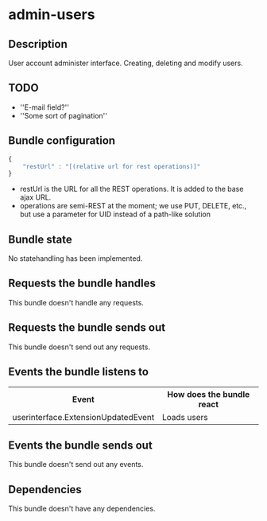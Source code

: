 # admin-users

## Description

User account administer interface.
Creating, deleting and modify users.

## TODO

* ''E-mail field?''
* ''Some sort of pagination''

## Bundle configuration

```javascript
{
    "restUrl" : "[(relative url for rest operations)]"
}
```

* restUrl is the URL for all the REST operations. It is added to the base ajax URL.
* operations are semi-REST at the moment; we use PUT, DELETE, etc., but use a parameter for UID instead of a path-like solution

## Bundle state

No statehandling has been implemented.

## Requests the bundle handles

This bundle doesn't handle any requests.

## Requests the bundle sends out

This bundle doesn't send out any requests.

## Events the bundle listens to

<table class="table">
<tr>
  <th> Event </th><th> How does the bundle react</th>
</tr>
<tr>
  <td> userinterface.ExtensionUpdatedEvent </td><td> Loads users</td>
</tr>
</table>

## Events the bundle sends out

This bundle doesn't send out any events.

## Dependencies

This bundle doesn't have any dependencies.